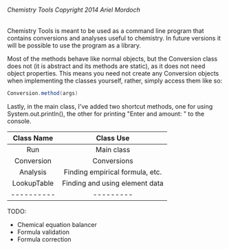 ###### Chemistry Tools Copyright 2014 Ariel Mordoch

Chemistry Tools is meant to be used as a command line program that contains conversions and analyses useful to chemistry.
In future versions it will be possible to use the program as a library.

Most of the methods behave like normal objects, but the Conversion class does not (it is abstract and its methods are static), as it does not need object properties.
This means you need not create any Conversion objects when implementing the classes yourself, rather, simply access them like so:

```java
Conversion.method(args)
```

Lastly, in the main class, I've added two shortcut methods, one for using System.out.println(), the other for printing "Enter and amount: " to the console.

| Class Name | Class Use |
| :--------: | :-------: |
| Run | Main class |
| Conversion | Conversions |
| Analysis | Finding empirical formula, etc. |
| LookupTable | Finding and using element data |
| ---------- | --------- | 


TODO:
- Chemical equation balancer
- Formula validation
- Formula correction  

